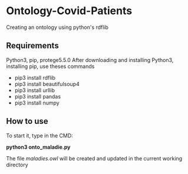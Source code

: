 # Ontology-Covid-Patients
Creating an ontology using python's rdflib

## Requirements
Python3, pip, protege5.5.0
After downloading and installing Python3, installing pip, use theses commands 
- pip3 install rdflib
- pip3 install beautifulsoup4
- pip3 install urllib
- pip3 install pandas
- pip3 install numpy
## How to use
To start it, type in the CMD:

**python3 onto_maladie.py**

The file *maladies.owl* will be created and updated in the current working directory 
